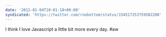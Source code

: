 ```yaml
---
date: '2012-01-04T10:01:18+00:00'
syndicated: 'https://twitter.com/roobottom/status/154517253759582208'
---
```

I think I love Javascript a little bit more every day. #aw
